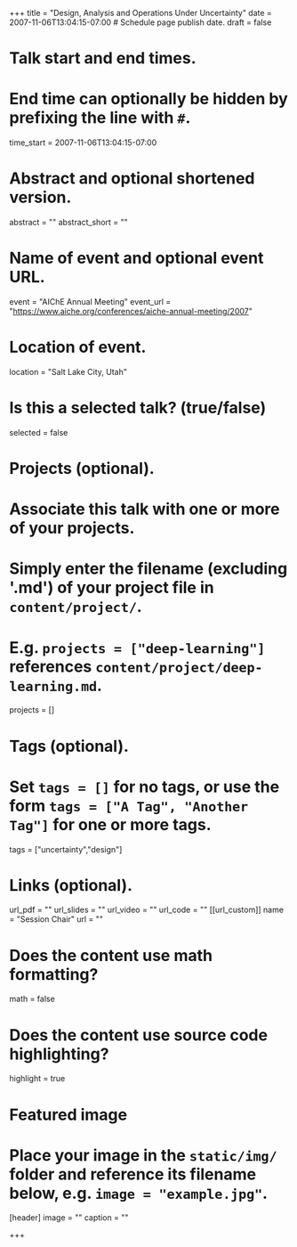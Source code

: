 +++
title = "Design, Analysis and Operations Under Uncertainty"
date = 2007-11-06T13:04:15-07:00  # Schedule page publish date.
draft = false

# Talk start and end times.
#   End time can optionally be hidden by prefixing the line with `#`.
time_start = 2007-11-06T13:04:15-07:00


# Abstract and optional shortened version.
abstract = ""
abstract_short = ""

# Name of event and optional event URL.
event = "AIChE Annual Meeting"
event_url = "https://www.aiche.org/conferences/aiche-annual-meeting/2007"

# Location of event.
location = "Salt Lake City, Utah"

# Is this a selected talk? (true/false)
selected = false

# Projects (optional).
#   Associate this talk with one or more of your projects.
#   Simply enter the filename (excluding '.md') of your project file in `content/project/`.
#   E.g. `projects = ["deep-learning"]` references `content/project/deep-learning.md`.
projects = []

# Tags (optional).
#   Set `tags = []` for no tags, or use the form `tags = ["A Tag", "Another Tag"]` for one or more tags.
tags = ["uncertainty","design"]

# Links (optional).
url_pdf = ""
url_slides = ""
url_video = ""
url_code = ""
[[url_custom]]
    name = "Session Chair"
    url = ""

# Does the content use math formatting?
math = false

# Does the content use source code highlighting?
highlight = true

# Featured image
# Place your image in the `static/img/` folder and reference its filename below, e.g. `image = "example.jpg"`.
[header]
image = ""
caption = ""

+++
